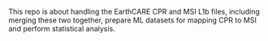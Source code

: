 This repo is about handling the EarthCARE CPR and MSI L1b files, including merging these two together, prepare ML datasets for mapping CPR to MSI and perform statistical analysis. 

